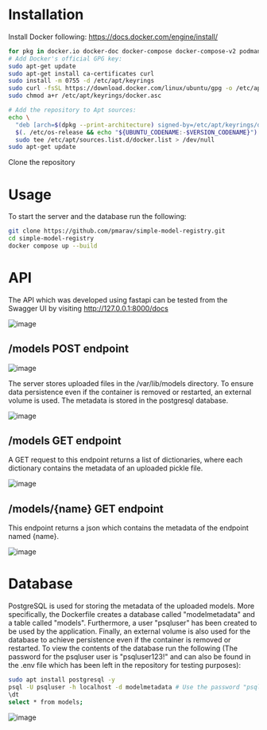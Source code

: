 # Installation
Install Docker following: https://docs.docker.com/engine/install/
```bash
for pkg in docker.io docker-doc docker-compose docker-compose-v2 podman-docker containerd runc; do sudo apt-get remove $pkg; done
# Add Docker's official GPG key:
sudo apt-get update
sudo apt-get install ca-certificates curl
sudo install -m 0755 -d /etc/apt/keyrings
sudo curl -fsSL https://download.docker.com/linux/ubuntu/gpg -o /etc/apt/keyrings/docker.asc
sudo chmod a+r /etc/apt/keyrings/docker.asc

# Add the repository to Apt sources:
echo \
  "deb [arch=$(dpkg --print-architecture) signed-by=/etc/apt/keyrings/docker.asc] https://download.docker.com/linux/ubuntu \
  $(. /etc/os-release && echo "${UBUNTU_CODENAME:-$VERSION_CODENAME}") stable" | \
  sudo tee /etc/apt/sources.list.d/docker.list > /dev/null
sudo apt-get update
```
Clone the repository

# Usage
To start the server and the database run the following:
```bash
git clone https://github.com/pmarav/simple-model-registry.git
cd simple-model-registry
docker compose up --build
```

# API
The API which was developed using fastapi can be tested from the Swagger UI by visiting http://127.0.0.1:8000/docs

![image](https://github.com/user-attachments/assets/c2aa165f-42e6-47db-8e79-a1f9f4e0fe3e)

## /models POST endpoint
![image](https://github.com/user-attachments/assets/adae36bf-14b5-40cd-b842-061d37f7421d)

The server stores uploaded files in the /var/lib/models directory. To ensure data persistence even if the container is removed or restarted, an external volume is used.
The metadata is stored in the postgresql database.

![image](https://github.com/user-attachments/assets/8fe5447f-bded-45b3-8217-19ca49eaa919)

## /models GET endpoint
A GET request to this endpoint returns a list of dictionaries, where each dictionary contains the metadata of an uploaded pickle file.

![image](https://github.com/user-attachments/assets/d2ae9e37-d832-4236-8949-69c765da9a88)

## /models/{name} GET endpoint
This endpoint returns a json which contains the metadata of the endpoint named {name}.

![image](https://github.com/user-attachments/assets/f10a8523-d080-46ad-a627-25e9202cc62d)

# Database
PostgreSQL is used for storing the metadata of the uploaded models. More specifically, the Dockerfile creates a database called "modelmetadata" and a table called "models". Furthermore, a user "psqluser" has been created to be used by the application. Finally, an external volume is also used for the database to achieve persistence even if the container is removed or restarted. To view the contents of the database run the following (The password for the psqluser user is "psqluser123!" and can also be found in the .env file which has been left in the repository for testing purposes):

```bash
sudo apt install postgresql -y
psql -U psqluser -h localhost -d modelmetadata # Use the password "psqluser123!" when prompted.
\dt
select * from models;
```
![image](https://github.com/user-attachments/assets/91f13b21-ae47-465f-9393-a3c0b7d179c8)












